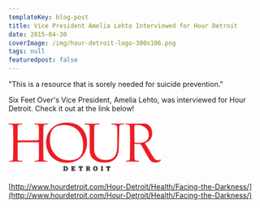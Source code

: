 ```yaml
---
templateKey: blog-post
title: Vice President Amelia Lehto Interviewed for Hour Detroit
date: 2015-04-30
coverImage: /img/hour-detroit-logo-300x106.png
tags: null
featuredpost: false
---
```


"This is a resource that is sorely needed for suicide prevention."

Six Feet Over's Vice President, Amelia Lehto, was interviewed for Hour Detroit. Check it out at the link below!

![Six Feet Over | Hour Detroit](images/hour-detroit-logo-300x106.png)

[http://www.hourdetroit.com/Hour-Detroit/Health/Facing-the-Darkness/](http://www.hourdetroit.com/Hour-Detroit/Health/Facing-the-Darkness/)
